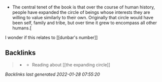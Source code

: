 -	The central tenet of the book is that over the course of human history, people have expanded the circle of beings whose interests they are willing to value similarly to their own. Originally that circle would have been self, family and tribe, but over time it grew to encompass all other humans.[\[](https://en.wikipedia.org/wiki/The_Expanding_Circle#cite_note-Pinker2011-1)

I wonder if this relates to [[dunbar's number]]

## Backlinks

> - [](2021-01-11.md)
>   - Reading about [[the expanding circle]]

_Backlinks last generated 2022-01-28 07:55:20_
